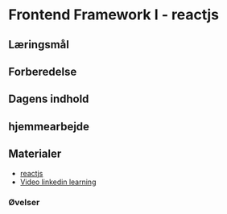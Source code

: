 <script src="https://code.jquery.com/jquery-3.2.1.min.js"></script>
<script src="script.js"></script>

# Frontend Framework I - reactjs

## Læringsmål


## Forberedelse

## Dagens indhold

## hjemmearbejde


## Materialer
* [reactjs](https://react.dev/learn)
* [Video linkedin learning](https://www.linkedin.com/learning/react-js-essential-training-14836121/adding-react-to-your-project?autoplay=true&resume=false&u=36836804)
### Øvelser
